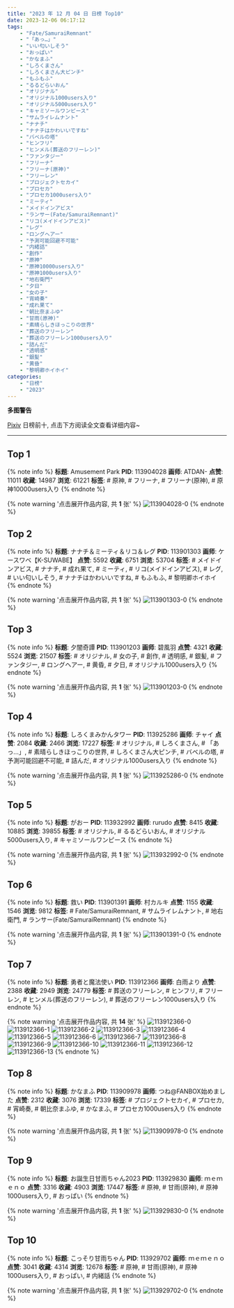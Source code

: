 ```yaml
---
title: "2023 年 12 月 04 日 日榜 Top10"
date: 2023-12-06 06:17:12
tags:
    - "Fate/SamuraiRemnant"
    - "「あっ…」"
    - "いい匂いしそう"
    - "おっぱい"
    - "かなまふ"
    - "しろくまさん"
    - "しろくまさん大ピンチ"
    - "もふもふ"
    - "るるどらいおん"
    - "オリジナル"
    - "オリジナル1000users入り"
    - "オリジナル5000users入り"
    - "キャミソールワンピース"
    - "サムライレムナント"
    - "ナナチ"
    - "ナナチはかわいいですね"
    - "バベルの塔"
    - "ヒンフリ"
    - "ヒンメル(葬送のフリーレン)"
    - "ファンタジー"
    - "フリーナ"
    - "フリーナ(原神)"
    - "フリーレン"
    - "プロジェクトセカイ"
    - "プロセカ"
    - "プロセカ1000users入り"
    - "ミーティ"
    - "メイドインアビス"
    - "ランサー(Fate/SamuraiRemnant)"
    - "リコ(メイドインアビス)"
    - "レグ"
    - "ロングヘアー"
    - "予測可能回避不可能"
    - "内緒話"
    - "創作"
    - "原神"
    - "原神10000users入り"
    - "原神1000users入り"
    - "地右衛門"
    - "夕日"
    - "女の子"
    - "宵崎奏"
    - "成れ果て"
    - "朝比奈まふゆ"
    - "甘雨(原神)"
    - "素晴らしきほっこりの世界"
    - "葬送のフリーレン"
    - "葬送のフリーレン1000users入り"
    - "詰んだ"
    - "透明感"
    - "銀髪"
    - "黄昏"
    - "黎明卿ホイホイ"
categories:
    - "日榜"
    - "2023"
---
```


<i class="fa fa-triangle-exclamation"></i>**多图警告**<i class="fa fa-triangle-exclamation"></i>

[Pixiv](https://www.pixiv.net/) 日榜前十, 点击下方阅读全文查看详细内容~

<!-- more -->

---

## Top 1

{% note info %}
**标题**: Amusement Park
**PID**: 113904028 **画师**: ATDAN-
**点赞**: 11011 **收藏**: 14987 **浏览**: 61221
**标签**: # 原神, # フリーナ, # フリーナ(原神), # 原神10000users入り
{% endnote %}

{% note warning '点击展开作品内容, 共 **1** 张' %}
![113904028-0](https://i.pixiv.re/img-original/img/2023/12/03/01/52/20/113904028_p0.jpg)
{% endnote %}

## Top 2

{% note info %}
**标题**: ナナチ＆ミーティ＆リコ＆レグ
**PID**: 113901303 **画师**: ケースワベ【K-SUWABE】
**点赞**: 5592 **收藏**: 6751 **浏览**: 53704
**标签**: # メイドインアビス, # ナナチ, # 成れ果て, # ミーティ, # リコ(メイドインアビス), # レグ, # いい匂いしそう, # ナナチはかわいいですね, # もふもふ, # 黎明卿ホイホイ
{% endnote %}

{% note warning '点击展开作品内容, 共 **1** 张' %}
![113901303-0](https://i.pixiv.re/img-original/img/2023/12/03/00/00/32/113901303_p0.jpg)
{% endnote %}

## Top 3

{% note info %}
**标题**: 夕闇奇譚
**PID**: 113901203 **画师**: 碧風羽
**点赞**: 4321 **收藏**: 5524 **浏览**: 21507
**标签**: # オリジナル, # 女の子, # 創作, # 透明感, # 銀髪, # ファンタジー, # ロングヘアー, # 黄昏, # 夕日, # オリジナル1000users入り
{% endnote %}

{% note warning '点击展开作品内容, 共 **1** 张' %}
![113901203-0](https://i.pixiv.re/img-original/img/2023/12/03/00/00/04/113901203_p0.jpg)
{% endnote %}

## Top 4

{% note info %}
**标题**: しろくまみかんタワー
**PID**: 113925286 **画师**: チャイ
**点赞**: 2084 **收藏**: 2466 **浏览**: 17227
**标签**: # オリジナル, # しろくまさん, # 「あっ…」, # 素晴らしきほっこりの世界, # しろくまさん大ピンチ, # バベルの塔, # 予測可能回避不可能, # 詰んだ, # オリジナル1000users入り
{% endnote %}

{% note warning '点击展开作品内容, 共 **1** 张' %}
![113925286-0](https://i.pixiv.re/img-original/img/2023/12/03/20/30/00/113925286_p0.png)
{% endnote %}

## Top 5

{% note info %}
**标题**: がおー
**PID**: 113932992 **画师**: rurudo
**点赞**: 8415 **收藏**: 10885 **浏览**: 39855
**标签**: # オリジナル, # るるどらいおん, # オリジナル5000users入り, # キャミソールワンピース
{% endnote %}

{% note warning '点击展开作品内容, 共 **1** 张' %}
![113932992-0](https://i.pixiv.re/img-original/img/2023/12/04/00/00/50/113932992_p0.png)
{% endnote %}

## Top 6

{% note info %}
**标题**: 救い
**PID**: 113901391 **画师**: 村カルキ
**点赞**: 1155 **收藏**: 1546 **浏览**: 9812
**标签**: # Fate/SamuraiRemnant, # サムライレムナント, # 地右衛門, # ランサー(Fate/SamuraiRemnant)
{% endnote %}

{% note warning '点击展开作品内容, 共 **1** 张' %}
![113901391-0](https://i.pixiv.re/img-original/img/2023/12/04/01/20/16/113901391_p0.jpg)
{% endnote %}

## Top 7

{% note info %}
**标题**: 勇者と魔法使い
**PID**: 113912366 **画师**: 白雨より
**点赞**: 2388 **收藏**: 2949 **浏览**: 24779
**标签**: # 葬送のフリーレン, # ヒンフリ, # フリーレン, # ヒンメル(葬送のフリーレン), # 葬送のフリーレン1000users入り
{% endnote %}

{% note warning '点击展开作品内容, 共 **14** 张' %}
![113912366-0](https://i.pixiv.re/img-original/img/2023/12/03/11/33/27/113912366_p0.jpg)
![113912366-1](https://i.pixiv.re/img-original/img/2023/12/03/11/33/27/113912366_p1.jpg)
![113912366-2](https://i.pixiv.re/img-original/img/2023/12/03/11/33/27/113912366_p2.jpg)
![113912366-3](https://i.pixiv.re/img-original/img/2023/12/03/11/33/27/113912366_p3.jpg)
![113912366-4](https://i.pixiv.re/img-original/img/2023/12/03/11/33/27/113912366_p4.jpg)
![113912366-5](https://i.pixiv.re/img-original/img/2023/12/03/11/33/27/113912366_p5.jpg)
![113912366-6](https://i.pixiv.re/img-original/img/2023/12/03/11/33/27/113912366_p6.jpg)
![113912366-7](https://i.pixiv.re/img-original/img/2023/12/03/11/33/27/113912366_p7.jpg)
![113912366-8](https://i.pixiv.re/img-original/img/2023/12/03/11/33/27/113912366_p8.jpg)
![113912366-9](https://i.pixiv.re/img-original/img/2023/12/03/11/33/27/113912366_p9.jpg)
![113912366-10](https://i.pixiv.re/img-original/img/2023/12/03/11/33/27/113912366_p10.jpg)
![113912366-11](https://i.pixiv.re/img-original/img/2023/12/03/11/33/27/113912366_p11.jpg)
![113912366-12](https://i.pixiv.re/img-original/img/2023/12/03/11/33/27/113912366_p12.jpg)
![113912366-13](https://i.pixiv.re/img-original/img/2023/12/03/11/33/27/113912366_p13.jpg)
{% endnote %}

## Top 8

{% note info %}
**标题**: かなまふ
**PID**: 113909978 **画师**: つね@FANBOX始めました
**点赞**: 2312 **收藏**: 3076 **浏览**: 17339
**标签**: # プロジェクトセカイ, # プロセカ, # 宵崎奏, # 朝比奈まふゆ, # かなまふ, # プロセカ1000users入り
{% endnote %}

{% note warning '点击展开作品内容, 共 **1** 张' %}
![113909978-0](https://i.pixiv.re/img-original/img/2023/12/03/09/11/00/113909978_p0.png)
{% endnote %}

## Top 9

{% note info %}
**标题**: お誕生日甘雨ちゃん2023
**PID**: 113929830 **画师**: ｍｅｍｅｎｏ
**点赞**: 3316 **收藏**: 4903 **浏览**: 17447
**标签**: # 原神, # 甘雨(原神), # 原神1000users入り, # おっぱい
{% endnote %}

{% note warning '点击展开作品内容, 共 **1** 张' %}
![113929830-0](https://i.pixiv.re/img-original/img/2023/12/03/22/35/19/113929830_p0.png)
{% endnote %}

## Top 10

{% note info %}
**标题**: こっそり甘雨ちゃん
**PID**: 113929702 **画师**: ｍｅｍｅｎｏ
**点赞**: 3041 **收藏**: 4314 **浏览**: 12678
**标签**: # 原神, # 甘雨(原神), # 原神1000users入り, # おっぱい, # 内緒話
{% endnote %}

{% note warning '点击展开作品内容, 共 **1** 张' %}
![113929702-0](https://i.pixiv.re/img-original/img/2023/12/03/22/31/53/113929702_p0.png)
{% endnote %}
